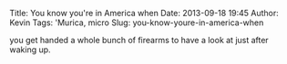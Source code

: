 Title: You know you're in America when
Date: 2013-09-18 19:45
Author: Kevin
Tags: 'Murica, micro
Slug: you-know-youre-in-america-when

you get handed a whole bunch of firearms to have a look at just after waking up.
